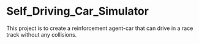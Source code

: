# Self_Driving_Car_Simulator

This project is to create a reinforcement agent-car that can drive in a race track without any collisions. 
